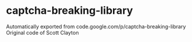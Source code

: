 # captcha-breaking-library
Automatically exported from code.google.com/p/captcha-breaking-library
Original code of Scott Clayton
